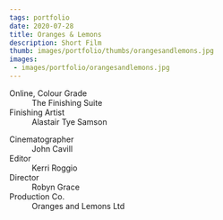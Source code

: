 ```yaml
---
tags: portfolio
date: 2020-07-28
title: Oranges & Lemons
description: Short Film
thumb: images/portfolio/thumbs/orangesandlemons.jpg
images:
 - images/portfolio/orangesandlemons.jpg
---
```


<dl>
  <dt>Online, Colour Grade</dt>
  <dd>The Finishing Suite</dd>

  <dt>Finishing Artist</dt>
  <dd>Alastair Tye Samson</dd>
</dl>

<dl>
  <dt>Cinematographer</dt>
  <dd>John Cavill</dd>

  <dt>Editor</dt>
  <dd>Kerri Roggio</dd>

  <dt>Director</dt>
  <dd>Robyn Grace</dd>

  <dt>Production Co.</dt>
  <dd>Oranges and Lemons Ltd</dd>
</dl>